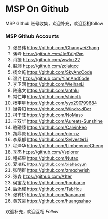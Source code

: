 # MSP On Github

MSP Github 账号收集，欢迎补充，欢迎互相follow

### MSP Github Accounts
1. 张昌伟 <https://github.com/ChangweiZhang>
2. 潘峰 <https://github.com/JeffVipPan>
3. 肖振 <https://github.com/wwlxz22>
4. 赵昶 <https://github.com/zclaiqcc>
5. 杨文乾 <https://github.com/SkyAndCode>
6. 温尧  <https://github.com/YianAndCode>
7. 李卫涵 <https://github.com/WeihanLi>
8. 陆逸文 <https://github.com/anthlu>
9. 常仁坤 <https://github.com/shincfk>
10. 杨宇星 <https://github.com/yyx290799684>
11. 谢霄阳 <https://github.com/WindroidBot>
12. 柯于旺 <https://github.com/NoMasp>
13. 丘双华 <https://github.com/Aureate-Sunshine>
14. 骆融臻 <https://github.com/CalvinNeo>
15. 胡鼎原 <https://github.com/qin-nz>
16. 李桑郁 <https://github.com/SylvesterLi>
17. 程泽华 <https://github.com/LimberenceCheng>
18. 季杰 <https://github.com/Vsplorer>
19. 程郑果 <https://github.com/Nutao>
20. 夏浩耘 <https://github.com/xiahaoyun>
21. 张明群 <https://github.com/zmqcherish>
22. 张森 <https://github.com/A1ter>
23. 侯宝龙 <https://github.com/houbaron>
24. 后添耀 <https://github.com/TabHou>
25. 张宾桥 <https://github.com/kananami>
26. 黄苏豪 <https://github.com/huangsuhao>

欢迎补充，欢迎互相 *Follow*
